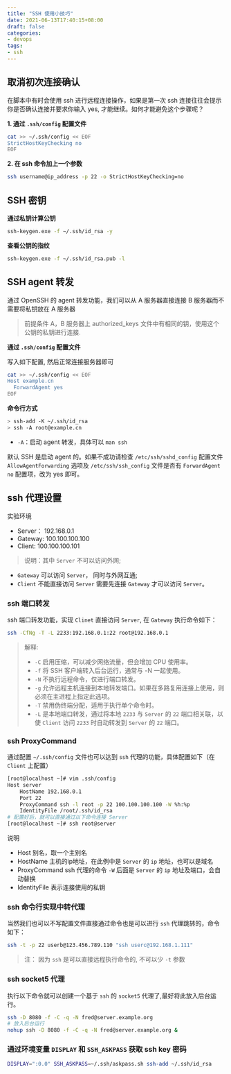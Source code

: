 ```yaml
---
title: "SSH 使用小技巧"
date: 2021-06-13T17:40:15+08:00
draft: false
categories:
- devops
tags:
- ssh
---
```


## 取消初次连接确认

在脚本中有时会使用 ssh 进行远程连接操作，如果是第一次 ssh 连接往往会提示你是否确认连接并要求你输入 yes, 才能继续。如何才能避免这个步骤呢？

**1. 通过 `.ssh/config` 配置文件**

```bash
cat >> ~/.ssh/config << EOF
StrictHostKeyChecking no
EOF
```

**2. 在 ssh 命令加上一个参数**

```bash
ssh username@ip_address -p 22 -o StrictHostKeyChecking=no
```

## SSH 密钥

**通过私钥计算公钥**

```bash
ssh-keygen.exe -f ~/.ssh/id_rsa -y
```

**查看公钥的指纹**

```bash
ssh-keygen.exe -f ~/.ssh/id_rsa.pub -l
```

## SSH agent 转发

通过 OpenSSH 的 agent 转发功能，我们可以从 A 服务器直接连接 B 服务器而不需要将私钥放在 A 服务器

> 前提条件 A，B 服务器上 authorized_keys 文件中有相同的钥，使用这个公钥的私钥进行连接.

**通过 `.ssh/config` 配置文件**

写入如下配置, 然后正常连接服务器即可

```bash
cat >> ~/.ssh/config << EOF
Host example.cn
  ForwardAgent yes
EOF
```

**命令行方式**

```bash
> ssh-add -K ~/.ssh/id_rsa
> ssh -A root@example.cn
```

- `-A`：启动 agent 转发，具体可以 `man ssh`

默认 SSH 是启动 agent 的。如果不成功请检查 `/etc/ssh/sshd_config` 配置文件 `AllowAgentForwarding` 选项及 `/etc/ssh/ssh_config` 文件是否有 `ForwardAgent no` 配置项，改为 yes 即可。

## ssh 代理设置

实验环境

- Server： 192.168.0.1
- Gateway: 100.100.100.100
- Client: 100.100.100.101

> 说明：其中 `Server` 不可以访问外网;

- `Gateway` 可以访问 `Server`， 同时与外网互通;
- `Client` 不能直接访问 `Server` 需要先连接 `Gateway` 才可以访问 `Server`。

### ssh 端口转发

ssh 端口转发功能，实现 `Clinet` 直接访问 `Server`, 在 `Gateway` 执行命令如下：

```bash
ssh -CfNg -T -L 2233:192.168.0.1:22 root@192.168.0.1
```

> 解释:
> - `-C` 启用压缩，可以减少网络流量，但会增加 CPU 使用率。
> - `-f` 将 SSH 客户端转入后台运行，通常与 -N 一起使用。
> - `-N` 不执行远程命令，仅进行端口转发。
> - `-g` 允许远程主机连接到本地转发端口。如果在多路复用连接上使用，则必须在主进程上指定此选项。
> - `-T` 禁用伪终端分配，适用于执行单个命令时。
> - `-L` 是本地端口转发，通过将本地 `2233` 与 `Server` 的 `22` 端口相关联，以使 `Client` 访问 `2233` 时自动转发到 `Server` 的 `22` 端口。



### ssh ProxyCommand

通过配置 `~/.ssh/config` 文件也可以达到 `ssh` 代理的功能，具体配置如下（在 `Client` 上配置）

```bash
[root@localhost ~]# vim .ssh/config
Host server
    HostName 192.168.0.1
    Port 22
    ProxyCommand ssh -l root -p 22 100.100.100.100 -W %h:%p
    IdentityFile /root/.ssh/id_rsa
# 配置好后，就可以直接通过以下命令连接 Server
[root@localhost ~]# ssh root@server
```

说明

- Host 别名，取一个主别名
- HostName 主机的ip地址，在此例中是 `Server` 的 `ip` 地址，也可以是域名
- ProxyCommand ssh 代理的命令 `-W` 后面是 `Server` 的 `ip` 地址及端口，会自动替换
- IdentityFile 表示连接使用的私钥

### ssh 命令行实现中转代理

当然我们也可以不写配置文件直接通过命令也是可以进行 `ssh` 代理跳转的，命令如下：

```bash
ssh -t -p 22 userb@123.456.789.110 "ssh userc@192.168.1.111"
```

> 注： 因为 `ssh` 是可以直接远程执行命令的, 不可以少 `-t` 参数

### ssh socket5 代理

执行以下命令就可以创建一个基于 `ssh` 的 `socket5` 代理了,最好将此放入后台运行。

```bash
ssh -D 8080 -f -C -q -N fred@server.example.org
# 放入后台运行
nohup ssh -D 8080 -f -C -q -N fred@server.example.org &
```

### 通过环境变量 `DISPLAY` 和 `SSH_ASKPASS` 获取 ssh key 密码

```bash
DISPLAY=":0.0" SSH_ASKPASS=~/.ssh/askpass.sh ssh-add ~/.ssh/id_rsa
```
